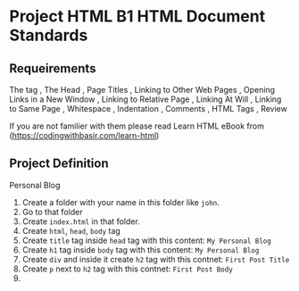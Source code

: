 # Project HTML B1 HTML Document Standards

## Requeirements
The <html> tag
, The Head
, Page Titles
, Linking to Other Web Pages
, Opening Links in a New Window
, Linking to Relative Page
, Linking At Will
, Linking to Same Page
, Whitespace
, Indentation
, Comments
, HTML Tags
, Review

If you are not familier with them please read Learn HTML eBook from (https://codingwithbasir.com/learn-html)

## Project Definition
Personal Blog

1. Create a folder with your name in this folder like `john`.
2. Go to that folder
3. Create `index.html` in that folder.
4. Create `html`, `head`, `body` tag
5. Create `title` tag inside `head` tag with this content: `My Personal Blog`
5. Create `h1` tag inside `body` tag with this content: `My Personal Blog`
6. Create `div` and inside it create `h2` tag with this contnet: `First Post Title`
6. Create `p` next to `h2` tag with this contnet: `First Post Body`
6. 

